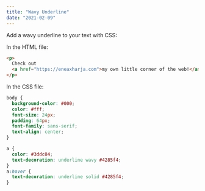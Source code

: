 ```yaml
---
title: "Wavy Underline"
date: "2021-02-09"
---
```


Add a wavy underline to your text with CSS:

In the HTML file:

```html
<p>
  Check out
  <a href="https://eneaxharja.com">my own little corner of the web!</a>
</p>
```

In the CSS file:

```css
body {
  background-color: #000;
  color: #fff;
  font-size: 24px;
  padding: 64px;
  font-family: sans-serif;
  text-align: center;
}

a {
  color: #3ddc84;
  text-decoration: underline wavy #4285f4;
}
a:hover {
  text-decoration: underline solid #4285f4;
}
```
